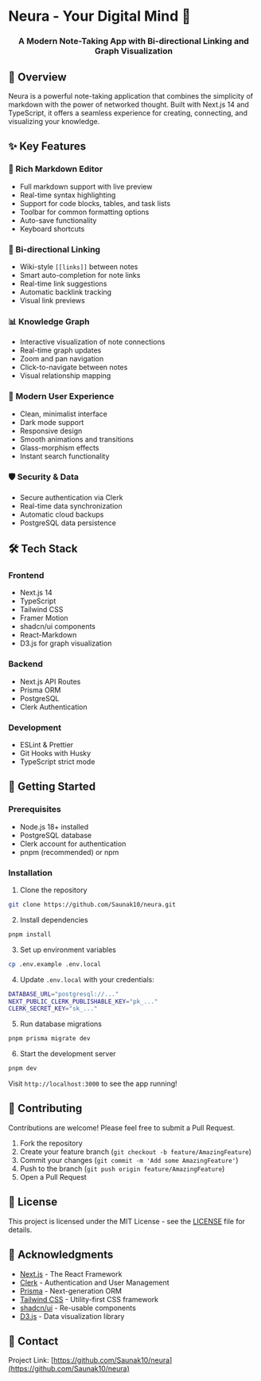# Neura - Your Digital Mind 🧠

<div align="center">
  <h3>A Modern Note-Taking App with Bi-directional Linking and Graph Visualization</h3>
</div>

## 🌟 Overview

Neura is a powerful note-taking application that combines the simplicity of markdown with the power of networked thought. Built with Next.js 14 and TypeScript, it offers a seamless experience for creating, connecting, and visualizing your knowledge.

## ✨ Key Features

### 📝 Rich Markdown Editor
- Full markdown support with live preview
- Real-time syntax highlighting
- Support for code blocks, tables, and task lists
- Toolbar for common formatting options
- Auto-save functionality
- Keyboard shortcuts

### 🔗 Bi-directional Linking
- Wiki-style `[[links]]` between notes
- Smart auto-completion for note links
- Real-time link suggestions
- Automatic backlink tracking
- Visual link previews

### 📊 Knowledge Graph
- Interactive visualization of note connections
- Real-time graph updates
- Zoom and pan navigation
- Click-to-navigate between notes
- Visual relationship mapping

### 🎨 Modern User Experience
- Clean, minimalist interface
- Dark mode support
- Responsive design
- Smooth animations and transitions
- Glass-morphism effects
- Instant search functionality

### 🛡️ Security & Data
- Secure authentication via Clerk
- Real-time data synchronization
- Automatic cloud backups
- PostgreSQL data persistence

## 🛠️ Tech Stack

### Frontend
- Next.js 14
- TypeScript
- Tailwind CSS
- Framer Motion
- shadcn/ui components
- React-Markdown
- D3.js for graph visualization

### Backend
- Next.js API Routes
- Prisma ORM
- PostgreSQL
- Clerk Authentication

### Development
- ESLint & Prettier
- Git Hooks with Husky
- TypeScript strict mode

## 🚀 Getting Started

### Prerequisites

- Node.js 18+ installed
- PostgreSQL database
- Clerk account for authentication
- pnpm (recommended) or npm

### Installation

1. Clone the repository

```bash
git clone https://github.com/Saunak10/neura.git
```

2. Install dependencies

```bash
pnpm install
```

3. Set up environment variables

```bash
cp .env.example .env.local
```

4. Update `.env.local` with your credentials:

```bash
DATABASE_URL="postgresql://..."
NEXT_PUBLIC_CLERK_PUBLISHABLE_KEY="pk_..."
CLERK_SECRET_KEY="sk_..."
```

5. Run database migrations

```bash
pnpm prisma migrate dev
```

6. Start the development server

```bash
pnpm dev
```

Visit `http://localhost:3000` to see the app running!

## 📝 Contributing

Contributions are welcome! Please feel free to submit a Pull Request.

1. Fork the repository
2. Create your feature branch (`git checkout -b feature/AmazingFeature`)
3. Commit your changes (`git commit -m 'Add some AmazingFeature'`)
4. Push to the branch (`git push origin feature/AmazingFeature`)
5. Open a Pull Request

## 📜 License

This project is licensed under the MIT License - see the [LICENSE](LICENSE) file for details.

## 🙏 Acknowledgments

- [Next.js](https://nextjs.org/) - The React Framework
- [Clerk](https://clerk.dev/) - Authentication and User Management
- [Prisma](https://www.prisma.io/) - Next-generation ORM
- [Tailwind CSS](https://tailwindcss.com/) - Utility-first CSS framework
- [shadcn/ui](https://ui.shadcn.com/) - Re-usable components
- [D3.js](https://d3js.org/) - Data visualization library

## 📧 Contact

<!-- Your Name - [@yourtwitter](https://twitter.com/yourtwitter) - email@example.com -->

Project Link: [https://github.com/Saunak10/neura](https://github.com/Saunak10/neura)